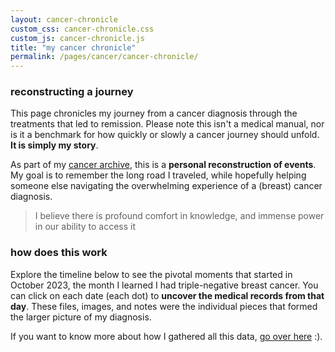 ```yaml
---
layout: cancer-chronicle
custom_css: cancer-chronicle.css
custom_js: cancer-chronicle.js
title: "my cancer chronicle"
permalink: /pages/cancer/cancer-chronicle/
---
```


### reconstructing a journey
This page chronicles my journey from a cancer diagnosis through the treatments that led to remission. Please note this isn't a medical manual, nor is it a benchmark for how quickly or slowly a cancer journey should unfold.   **It is simply my story**.

As part of my [cancer archive](/pages/cancer/cancer-archive/), this is a **personal reconstruction of events**. My goal is to remember the long road I traveled, while hopefully helping someone else navigating the overwhelming experience of a (breast) cancer diagnosis.

 > I believe there is profound comfort in knowledge, and immense power in our ability to access it

### how does this work
Explore the timeline below to see the pivotal moments that started in October 2023, the month I learned I had triple-negative breast cancer. You can click on each date (each dot) to **uncover the medical records from that day**. These files, images, and notes were the individual pieces that formed the larger picture of my diagnosis.

If you want to know more about how I gathered all this data, [go over here](/pages/cancer/cancer-chronicle-methodology/) :).


